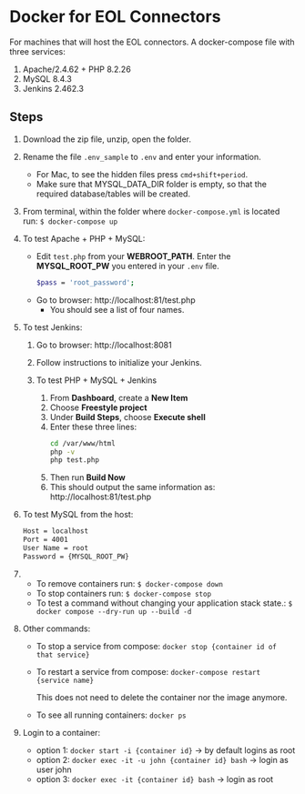 # Docker for EOL Connectors

For machines that will host the EOL connectors.
A docker-compose file with three services:

1. Apache/2.4.62 + PHP 8.2.26
2. MySQL 8.4.3
3. Jenkins 2.462.3

## Steps

1. Download the zip file, unzip, open the folder.
2. Rename the file `.env_sample` to `.env` and enter your information.
   - For Mac, to see the hidden files press `cmd+shift+period`.
   - Make sure that MYSQL_DATA_DIR folder is empty, so that the required database/tables will be created.
3. From terminal, within the folder where `docker-compose.yml` is located run: `$ docker-compose up`
4. To test Apache + PHP + MySQL:
   - Edit `test.php` from your **WEBROOT_PATH**. Enter the **MYSQL_ROOT_PW** you entered in your `.env` file.
     ```sh
     $pass = 'root_password';
     ```
   - Go to browser: http://localhost:81/test.php
     - You should see a list of four names.
5. To test Jenkins:

   1. Go to browser: http://localhost:8081
   2. Follow instructions to initialize your Jenkins.
   3. To test PHP + MySQL + Jenkins

      1. From **Dashboard**, create a **New Item**
      2. Choose **Freestyle project**
      3. Under **Build Steps**, choose **Execute shell**
      4. Enter these three lines:
         ```sh
         cd /var/www/html
         php -v
         php test.php
         ```
      5. Then run **Build Now**
      6. This should output the same information as: http://localhost:81/test.php

6. To test MySQL from the host:
   ```sh
   Host = localhost
   Port = 4001
   User Name = root
   Password = {MYSQL_ROOT_PW}
   ```
7. - To remove containers run: `$ docker-compose down`
   - To stop containers run: `$ docker-compose stop`
   - To test a command without changing your application stack state.: `$ docker compose --dry-run up --build -d`

8. Other commands:

   - To stop a service from compose: `docker stop {container id of that service}`
   - To restart a service from compose: `docker-compose restart {service name}`

     This does not need to delete the container nor the image anymore.

   - To see all running containers: `docker ps`

9. Login to a container:

   - option 1: `docker start -i {container id}`
     -> by default logins as root
   - option 2: `docker exec -it -u john {container id} bash`
     -> login as user john
   - option 3: `docker exec -it {container id} bash`
     -> login as root
